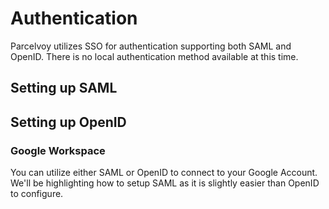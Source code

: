 # Authentication
Parcelvoy utilizes SSO for authentication supporting both SAML and OpenID. There is no local authentication method available at this time.

## Setting up SAML

## Setting up OpenID

### Google Workspace
You can utilize either SAML or OpenID to connect to your Google Account. We'll be highlighting how to setup SAML as it is slightly easier than OpenID to configure.
